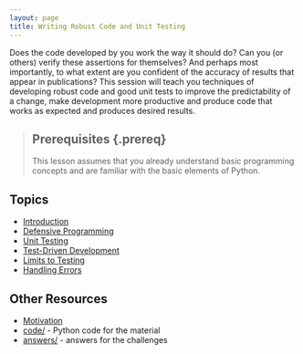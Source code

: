 ```yaml
---
layout: page
title: Writing Robust Code and Unit Testing
---
```


Does the code developed by you work the way it should do? Can you (or others) verify these assertions for themselves? And perhaps most importantly, to what extent are you confident of the accuracy of results that appear in publications? This session will teach you techniques of developing robust code and good unit tests to improve the predictability of a change, make development more productive and produce code that works as expected and produces desired results.

> ## Prerequisites {.prereq}
> 
> This lesson assumes that you already understand basic programming concepts
> and are familiar with the basic elements of Python.

## Topics

*  [Introduction](01-intro.html)
*  [Defensive Programming](02-defensive.html)
*  [Unit Testing](03-unittesting.html)
*  [Test-Driven Development](04-tdd.html)
*  [Limits to Testing](05-testinglimits.html)
*  [Handling Errors](06-errors.html)

## Other Resources

* [Motivation](motivation.html)
* [code/](https://github.com/softwaresaved/NGCMGSoton-2015-06-21/tree/gh-pages/novice/python-unit-testing/code) - Python code for the material
* [answers/](https://github.com/softwaresaved/NGCMGSoton-2015-06-21/tree/gh-pages/novice/python-unit-testing/answers) - answers for the challenges
